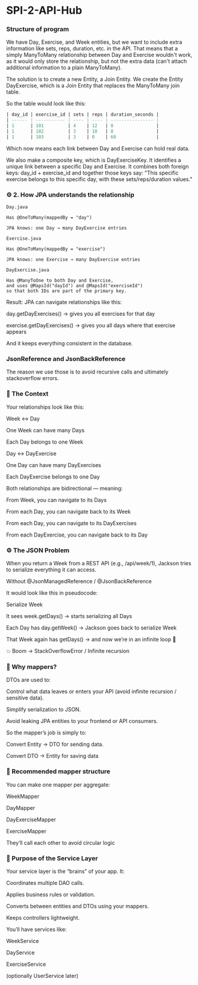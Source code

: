 # SPI-2-API-Hub


### Structure of program
We have Day, Exercise, and Week entities, but we want to include extra information like sets, reps, duration, etc. in the API. That means that a simply ManyToMany relationship between Day and Exercise wouldn't work, as it would only store the relationship, but not the extra data (can't attach additional information to a plain ManyToMany).

The solution is to create a new Entity, a Join Entity. We create the Entity DayExercise, which is a Join Entity that replaces the ManyToMany join table.

So the table would look like this:

````sql
| day_id | exercise_id | sets | reps | duration_seconds |
| ------ | ----------- | ---- | ---- | ---------------- |
| 1      | 101         | 4    | 12   | 0                |
| 1      | 102         | 3    | 10   | 0                |
| 1      | 103         | 3    | 0    | 60               |
````

Which now means each link between Day and Exercise can hold real data.

We also make a composite key, which is DayExerciseKey. It identifies a unique link between a specific Day and Exercise. It combines both foreign keys: day_id + exercise_id and together those keys say: "This specific exercise belongs to this specific day, with these sets/reps/duration values."

### ⚙️ 2. How JPA understands the relationship
````plaintext
Day.java

Has @OneToMany(mappedBy = "day")

JPA knows: one Day → many DayExercise entries
````

````plaintext
Exercise.java

Has @OneToMany(mappedBy = "exercise")

JPA knows: one Exercise → many DayExercise entries
````

````plaintext
DayExercise.java

Has @ManyToOne to both Day and Exercise,
and uses @MapsId("dayId") and @MapsId("exerciseId")
so that both IDs are part of the primary key.
````

Result:
JPA can navigate relationships like this:

day.getDayExercises() → gives you all exercises for that day

exercise.getDayExercises() → gives you all days where that exercise appears

And it keeps everything consistent in the database.

### JsonReference and JsonBackReference
The reason we use those is to avoid recursive calls and ultimately stackoverflow errors.

### 🧠 The Context

Your relationships look like this:

Week ↔ Day

One Week can have many Days

Each Day belongs to one Week

Day ↔ DayExercise

One Day can have many DayExercises

Each DayExercise belongs to one Day

Both relationships are bidirectional — meaning:

From Week, you can navigate to its Days

From each Day, you can navigate back to its Week

From each Day, you can navigate to its DayExercises

From each DayExercise, you can navigate back to its Day

### ⚙️ The JSON Problem

When you return a Week from a REST API (e.g., /api/week/1), Jackson tries to serialize everything it can access.

Without @JsonManagedReference / @JsonBackReference

It would look like this in pseudocode:

Serialize Week

It sees week.getDays() → starts serializing all Days

Each Day has day.getWeek() → Jackson goes back to serialize Week

That Week again has getDays() → and now we’re in an infinite loop 🔁

💥 Boom → StackOverflowError / Infinite recursion

### 🧠 Why mappers?

DTOs are used to:

Control what data leaves or enters your API (avoid infinite recursion / sensitive data).

Simplify serialization to JSON.

Avoid leaking JPA entities to your frontend or API consumers.

So the mapper’s job is simply to:

Convert Entity → DTO for sending data.

Convert DTO → Entity for saving data

### 🧩 Recommended mapper structure

You can make one mapper per aggregate:

WeekMapper

DayMapper

DayExerciseMapper

ExerciseMapper

They’ll call each other to avoid circular logic

### 🧠 Purpose of the Service Layer

Your service layer is the “brains” of your app.
It:

Coordinates multiple DAO calls.

Applies business rules or validation.

Converts between entities and DTOs using your mappers.

Keeps controllers lightweight.

You’ll have services like:

WeekService

DayService

ExerciseService

(optionally UserService later)